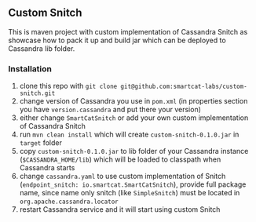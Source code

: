 ## Custom Snitch

This is maven project with custom implementation of Cassandra Snitch as showcase how to pack it up and build jar which can be deployed to Cassandra lib folder.

### Installation

1. clone this repo with `git clone git@github.com:smartcat-labs/custom-snitch.git`
2. change version of Cassandra you use in `pom.xml` (in properties section you have `version.cassandra` and put there your version)
3. either change `SmartCatSnitch` or add your own custom implementation of Cassandra Snitch
4. run `mvn clean install` which will create `custom-snitch-0.1.0.jar` in `target` folder
5. copy `custom-snitch-0.1.0.jar` to lib folder of your Cassandra instance (`$CASSANDRA_HOME/lib`) which will be loaded to classpath when Cassandra starts
6. change `cassandra.yaml` to use custom implementation of Snitch (`endpoint_snitch: io.smartcat.SmartCatSnitch`), provide full package name, since name only snitch (like `SimpleSnitch`) must be located in `org.apache.cassandra.locator`
7. restart Cassandra service and it will start using custom Snitch
